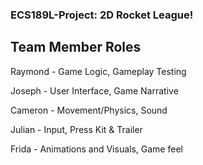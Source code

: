 ### ECS189L-Project: 2D Rocket League!

## Team Member Roles

Raymond - Game Logic, Gameplay Testing

Joseph - User Interface, Game Narrative

Cameron - Movement/Physics, Sound 

Julian - Input, Press Kit & Trailer

Frida - Animations and Visuals, Game feel
